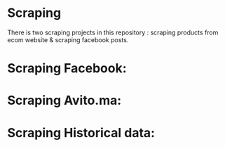# Scraping
There is two scraping projects in this repository : scraping products from ecom website & scraping facebook posts.
# Scraping Facebook:
# Scraping Avito.ma:
# Scraping Historical data:
